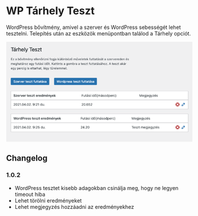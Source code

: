 # WP Tárhely Teszt

WordPress bővítmény, amivel a szerver és WordPress sebességét lehet tesztelni.
Telepítés után az eszközök menüpontban találod a Tárhely opciót.

![Screenshot](screenshot.png)

## Changelog

### 1.0.2

- WordPress tesztet kisebb adagokban csinálja meg, hogy ne legyen timeout hiba
- Lehet törölni eredményeket
- Lehet megjegyzés hozzáadni az eredményekhez
